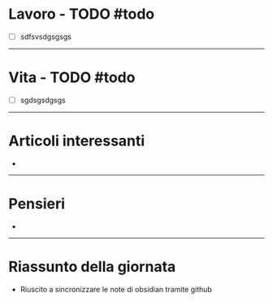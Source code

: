 # Lavoro - TODO #todo
- [ ] sdfsvsdgsgsgs

---

# Vita - TODO #todo
- [ ] sgdsgsdgsgs

---

# Articoli interessanti
- 

---

# Pensieri
- 

---

# Riassunto della giornata
- Riuscito a sincronizzare le note di obsidian tramite github